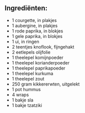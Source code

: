 ## Ingrediënten:

- 1 courgette, in plakjes
- 1 aubergine, in plakjes
- 1 rode paprika, in blokjes
- 1 gele paprika, in blokjes
- 1 ui, in ringen
- 2 teentjes knoflook, fijngehakt
- 2 eetlepels olijfolie
- 1 theelepel komijnpoeder
- 1 theelepel korianderpoeder
- 1 theelepel paprikapoeder
- 1 theelepel kurkuma
- 1 theelepel zout
- 250 gram kikkererwten, uitgelekt
- 1 pot hummus
- 4 wraps
- 1 bakje sla
- 1 bakje tzatziki